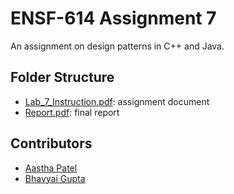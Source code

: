 # ENSF-614 Assignment 7

An assignment on design patterns in C++ and Java.

## Folder Structure

- [Lab_7_Instruction.pdf](Lab_7_Instruction.pdf): assignment document
- [Report.pdf](Report.pdf): final report

## Contributors

- [Aastha Patel](https://github.com/asthapatel24)
- [Bhavyai Gupta](https://github.com/zbhavyai)
